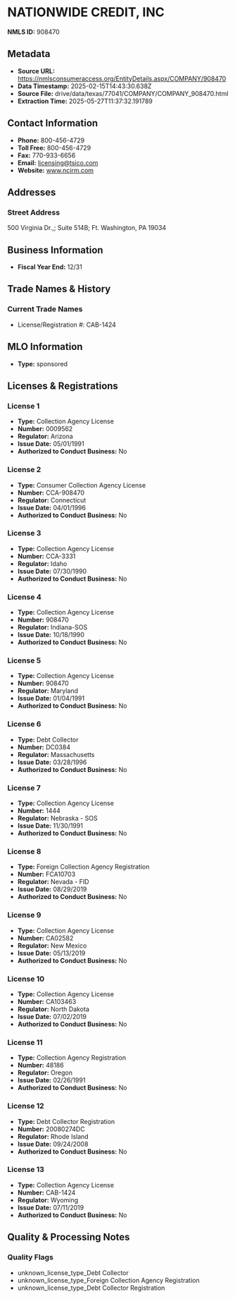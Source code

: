 # NATIONWIDE CREDIT, INC

**NMLS ID:** 908470

## Metadata
- **Source URL:** https://nmlsconsumeraccess.org/EntityDetails.aspx/COMPANY/908470
- **Data Timestamp:** 2025-02-15T14:43:30.638Z
- **Source File:** drive/data/texas/77041/COMPANY/COMPANY_908470.html
- **Extraction Time:** 2025-05-27T11:37:32.191789

## Contact Information
- **Phone:** 800-456-4729
- **Toll Free:** 800-456-4729
- **Fax:** 770-933-6656
- **Email:** licensing@tsico.com
- **Website:** www.ncirm.com

## Addresses
### Street Address
500 Virginia Dr.,; Suite 514B; Ft. Washington, PA 19034

## Business Information
- **Fiscal Year End:** 12/31

## Trade Names & History
### Current Trade Names
- License/Registration #: CAB-1424

## MLO Information
- **Type:** sponsored

## Licenses & Registrations

### License 1
- **Type:** Collection Agency License
- **Number:** 0009562
- **Regulator:** Arizona
- **Issue Date:** 05/01/1991
- **Authorized to Conduct Business:** No

### License 2
- **Type:** Consumer Collection Agency License
- **Number:** CCA-908470
- **Regulator:** Connecticut
- **Issue Date:** 04/01/1996
- **Authorized to Conduct Business:** No

### License 3
- **Type:** Collection Agency License
- **Number:** CCA-3331
- **Regulator:** Idaho
- **Issue Date:** 07/30/1990
- **Authorized to Conduct Business:** No

### License 4
- **Type:** Collection Agency License
- **Number:** 908470
- **Regulator:** Indiana-SOS
- **Issue Date:** 10/18/1990
- **Authorized to Conduct Business:** No

### License 5
- **Type:** Collection Agency License
- **Number:** 908470
- **Regulator:** Maryland
- **Issue Date:** 01/04/1991
- **Authorized to Conduct Business:** No

### License 6
- **Type:** Debt Collector
- **Number:** DC0384
- **Regulator:** Massachusetts
- **Issue Date:** 03/28/1996
- **Authorized to Conduct Business:** No

### License 7
- **Type:** Collection Agency License
- **Number:** 1444
- **Regulator:** Nebraska - SOS
- **Issue Date:** 11/30/1991
- **Authorized to Conduct Business:** No

### License 8
- **Type:** Foreign Collection Agency Registration
- **Number:** FCA10703
- **Regulator:** Nevada - FID
- **Issue Date:** 08/29/2019
- **Authorized to Conduct Business:** No

### License 9
- **Type:** Collection Agency License
- **Number:** CA02582
- **Regulator:** New Mexico
- **Issue Date:** 05/13/2019
- **Authorized to Conduct Business:** No

### License 10
- **Type:** Collection Agency License
- **Number:** CA103463
- **Regulator:** North Dakota
- **Issue Date:** 07/02/2019
- **Authorized to Conduct Business:** No

### License 11
- **Type:** Collection Agency Registration
- **Number:** 48186
- **Regulator:** Oregon
- **Issue Date:** 02/26/1991
- **Authorized to Conduct Business:** No

### License 12
- **Type:** Debt Collector Registration
- **Number:** 20080274DC
- **Regulator:** Rhode Island
- **Issue Date:** 09/24/2008
- **Authorized to Conduct Business:** No

### License 13
- **Type:** Collection Agency License
- **Number:** CAB-1424
- **Regulator:** Wyoming
- **Issue Date:** 07/11/2019
- **Authorized to Conduct Business:** No

## Quality & Processing Notes
### Quality Flags
- unknown_license_type_Debt Collector
- unknown_license_type_Foreign Collection Agency Registration
- unknown_license_type_Debt Collector Registration
